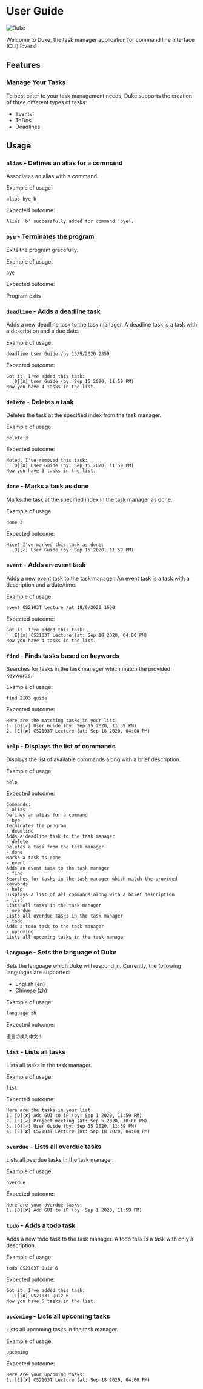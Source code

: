 # User Guide

![Duke](Ui.png)

Welcome to Duke, the task manager application for command line interface (CLI) lovers!

## Features

### Manage Your Tasks

To best cater to your task management needs, Duke supports the creation of three different types of tasks:
- Events
- ToDos
- Deadlines

## Usage

### `alias` - Defines an alias for a command

Associates an alias with a command.

Example of usage: 

`alias bye b`

Expected outcome:

```
Alias 'b' successfully added for command 'bye'.
```

### `bye` - Terminates the program

Exits the program gracefully.

Example of usage:

`bye`

Expected outcome:

Program exits

### `deadline` - Adds a deadline task

Adds a new deadline task to the task manager.
A deadline task is a task with a description and a due date.

Example of usage:

`deadline User Guide /by 15/9/2020 2359`

Expected outcome:

```
Got it. I've added this task:
  [D][✘] User Guide (by: Sep 15 2020, 11:59 PM)
Now you have 4 tasks in the list.
```

### `delete` - Deletes a task

Deletes the task at the specified index from the task manager.

Example of usage:

`delete 3`

Expected outcome:

```
Noted. I've removed this task:
  [D][✘] User Guide (by: Sep 15 2020, 11:59 PM)
Now you have 3 tasks in the list.
```

### `done` - Marks a task as done

Marks the task at the specified index in the task manager as done.

Example of usage:

`done 3`

Expected outcome:

```
Nice! I've marked this task as done:
  [D][✓] User Guide (by: Sep 15 2020, 11:59 PM)
```

### `event` - Adds an event task

Adds a new event task to the task manager.
An event task is a task with a description and a date/time.

Example of usage:

`event CS2103T Lecture /at 18/9/2020 1600`

Expected outcome:

```
Got it. I've added this task:
  [E][✘] CS2103T Lecture (at: Sep 18 2020, 04:00 PM)
Now you have 4 tasks in the list.
```

### `find` - Finds tasks based on keywords

Searches for tasks in the task manager which match the provided keywords.

Example of usage:

`find 2103 guide`

Expected outcome:

```
Here are the matching tasks in your list:
1. [D][✓] User Guide (by: Sep 15 2020, 11:59 PM)
2. [E][✘] CS2103T Lecture (at: Sep 18 2020, 04:00 PM)
```

### `help` - Displays the list of commands

Displays the list of available commands along with a brief description.

Example of usage:

`help`

Expected outcome:

```
Commands:
- alias
Defines an alias for a command
- bye
Terminates the program
- deadline
Adds a deadline task to the task manager
- delete
Deletes a task from the task manager
- done
Marks a task as done
- event
Adds an event task to the task manager
- find
Searches for tasks in the task manager which match the provided keywords
- help
Displays a list of all commands along with a brief description
- list
Lists all tasks in the task manager
- overdue
Lists all overdue tasks in the task manager
- todo
Adds a todo task to the task manager
- upcoming
Lists all upcoming tasks in the task manager
```

### `language` - Sets the language of Duke

Sets the language which Duke will respond in.
Currently, the following languages are supported:
- English (en)
- Chinese (zh)

Example of usage:

`language zh`

Expected outcome:

```
语言切换为中文！
```

### `list` - Lists all tasks

Lists all tasks in the task manager.

Example of usage:

`list`

Expected outcome:

```
Here are the tasks in your list:
1. [D][✘] Add GUI to iP (by: Sep 1 2020, 11:59 PM)
2. [E][✓] Project meeting (at: Sep 5 2020, 10:00 PM)
3. [D][✓] User Guide (by: Sep 15 2020, 11:59 PM)
4. [E][✘] CS2103T Lecture (at: Sep 18 2020, 04:00 PM)
```

### `overdue` - Lists all overdue tasks

Lists all overdue tasks in the task manager.

Example of usage:

`overdue`

Expected outcome:

```
Here are your overdue tasks:
1. [D][✘] Add GUI to iP (by: Sep 1 2020, 11:59 PM)
```

### `todo` - Adds a todo task

Adds a new todo task to the task manager.
A todo task is a task with only a description.

Example of usage:

`todo CS2103T Quiz 6`

Expected outcome:

```
Got it. I've added this task:
  [T][✘] CS2103T Quiz 6
Now you have 5 tasks in the list.
```

### `upcoming` - Lists all upcoming tasks

Lists all upcoming tasks in the task manager.

Example of usage:

`upcoming`

Expected outcome:

```
Here are your upcoming tasks:
1. [E][✘] CS2103T Lecture (at: Sep 18 2020, 04:00 PM)
```
